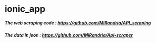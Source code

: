 # ionic_app
##### The web scraping code : https://github.com/MiRandria/API_scraping
##### The data in json : https://github.com/MiRandria/Api-scraper

